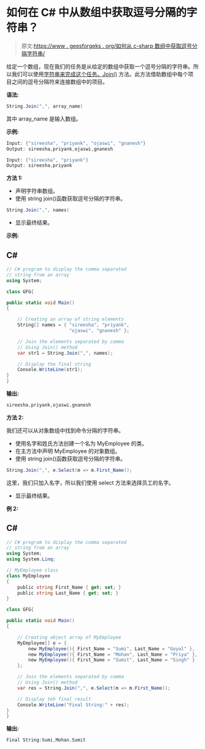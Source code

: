 # 如何在 C# 中从数组中获取逗号分隔的字符串？

> 原文:[https://www . geesforgeks . org/如何从 c-sharp 数组中获取逗号分隔字符串/](https://www.geeksforgeeks.org/how-to-get-a-comma-separated-string-from-an-array-in-c-sharp/)

给定一个数组，现在我们的任务是从给定的数组中获取一个逗号分隔的字符串。所以我们可以使用[字符串来完成这个任务。Join()](https://www.geeksforgeeks.org/c-sharp-join-method-set-1/) 方法。此方法借助数组中每个项目之间的逗号分隔符来连接数组中的项目。

**语法:**

```cs
String.Join(",", array_name)
```

其中 array_name 是输入数组。

**示例:**

```cs
Input: {"sireesha", "priyank", "ojaswi", "gnanesh"}
Output: sireesha,priyank,ojaswi,gnanesh

Input: {"sireesha", "priyank"}
Output: sireesha,priyank
```

**方法 1:**

*   声明字符串数组。
*   使用 string join()函数获取逗号分隔的字符串。

```cs
String.Join(",", names)
```

*   显示最终结果。

**示例:**

## C#

```cs
// C# program to display the comma separated
// string from an array 
using System;

class GFG{

public static void Main()
{

    // Creating an array of string elements
    String[] names = { "sireesha", "priyank", 
                       "ojaswi", "gnanesh" };

    // Join the elements separated by comma
    // Using Join() method
    var str1 = String.Join(",", names);

    // Display the final string
    Console.WriteLine(str1);
}
}
```

**输出:**

```cs
sireesha,priyank,ojaswi,gnanesh
```

**方法 2:**

我们还可以从对象数组中找到命令分隔的字符串。

*   使用名字和姓氏方法创建一个名为 MyEmployee 的类。
*   在主方法中声明 MyEmployee 的对象数组。
*   使用 string join()函数获取逗号分隔的字符串。

```cs
String.Join(",", e.Select(m => m.First_Name));
```

这里，我们只加入名字，所以我们使用 select 方法来选择员工的名字。

*   显示最终结果。

**例 2:**

## C#

```cs
// C# program to display the comma separated
// string from an array 
using System;
using System.Linq;

// MyEmployee class
class MyEmployee
{
    public string First_Name { get; set; }
    public string Last_Name { get; set; }
}

class GFG{

public static void Main()
{

    // Creating object array of MyEmployee
    MyEmployee[] e = {
        new MyEmployee(){ First_Name = "Sumi", Last_Name = "Goyal" },
        new MyEmployee(){ First_Name = "Mohan", Last_Name = "Priya" },
        new MyEmployee(){ First_Name = "Sumit", Last_Name = "Singh" }
    };

    // Join the elements separated by comma
    // Using Join() method
    var res = String.Join(",", e.Select(m => m.First_Name));

    // Display teh final result
    Console.WriteLine("Final String:" + res);
}
}
```

**输出:**

```cs
Final String:Sumi,Mohan,Sumit
```